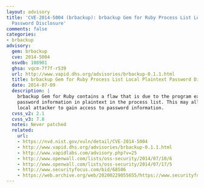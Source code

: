 ```yaml
---
layout: advisory
title: 'CVE-2014-5004 (brbackup): brbackup Gem for Ruby Process List Local Plaintext
  Password Disclosure'
comments: false
categories:
- brbackup
advisory:
  gem: brbackup
  cve: 2014-5004
  osvdb: 108901
  ghsa: vqcm-7f7f-r539
  url: http://www.vapid.dhs.org/advisories/brbackup-0.1.1.html
  title: brbackup Gem for Ruby Process List Local Plaintext Password Disclosure
  date: 2014-07-09
  description: |
    brbackup Gem for Ruby contains a flaw that is due to the program exposing
    password information in plaintext in the process list. This may allow a
    local attacker to gain access to password information.
  cvss_v2: 2.1
  cvss_v3: 7.8
  notes: Never patched
  related:
    url:
    - https://nvd.nist.gov/vuln/detail/CVE-2014-5004
    - http://www.vapid.dhs.org/advisories/brbackup-0.1.1.html
    - http://www.vapidlabs.com/advisory.php?v=25
    - http://www.openwall.com/lists/oss-security/2014/07/10/6
    - http://www.openwall.com/lists/oss-security/2014/07/17/5
    - http://www.securityfocus.com/bid/68506
    - https://web.archive.org/web/20200229055655/https://www.securityfocus.com/bid/68506/
---
```

